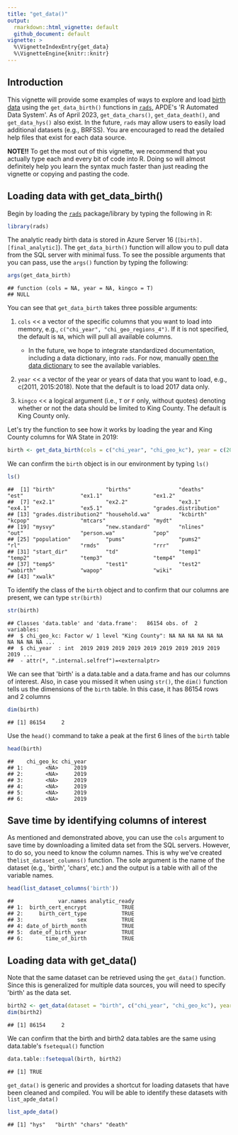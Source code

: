 ```yaml
---
title: "get_data()"
output:
  rmarkdown::html_vignette: default
  github_document: default
vignette: >
  %\VignetteIndexEntry{get_data}
  %\VignetteEngine{knitr::knitr}
---
```


## Introduction

This vignette will provide some examples of ways to explore and load [birth data](https://github.com/PHSKC-APDE/DOHdata/tree/master/ETL/birth) using the `get_data_birth()` functions in [`rads`](https://github.com/PHSKC-APDE/rads), APDE's 'R Automated Data System'. As of April 2023, `get_data_chars()`, `get_data_death()`, and `get_data_hys()` also exist. In the future, `rads` may allow users to easily load additional datasets (e.g., BRFSS). You are encouraged to read the detailed help files that exist for each data source.

**NOTE!!** To get the most out of this vignette, we recommend that you actually type each and every bit of code into R. Doing so will almost definitely help you learn the syntax much faster than just reading the vignette or copying and pasting the code.

## Loading data with get_data_birth()

Begin by loading the [`rads`](https://github.com/PHSKC-APDE/rads) package/library by typing the following in R:


```r
library(rads)
```

The analytic ready birth data is stored in Azure Server 16 (`[birth].[final_analytic]`). The `get_data_birth()` function will allow you to pull data from the SQL server with minimal fuss. To see the possible arguments that you can pass, use the `args()` function by typing the following:


```r
args(get_data_birth)
```

```
## function (cols = NA, year = NA, kingco = T) 
## NULL
```

You can see that `get_data_birth` takes three possible arguments:

1)  `cols` \<\< a vector of the specific columns that you want to load into memory, e.g., `c("chi_year", "chi_geo_regions_4")`. If it is not specified, the default is `NA`, which will pull all available columns.

    -   In the future, we hope to integrate standardized documentation, including a data dictionary, into `rads`. For now, manually [open the data dictionary](https://github.com/PHSKC-APDE/DOHdata/blob/master/ETL/birth/ref/ref_bir_user_dictionary_final.csv) to see the available variables.

2)  `year` \<\< a vector of the year or years of data that you want to load, e.g., c(2011, 2015:2018). Note that the default is to load 2017 data only.

3)  `kingco` \<\< a logical argument (i.e., `T` or `F` only, without quotes) denoting whether or not the data should be limited to King County. The default is King County only.

Let's try the function to see how it works by loading the year and King County columns for WA State in 2019:


```r
birth <- get_data_birth(cols = c("chi_year", "chi_geo_kc"), year = c(2019), kingco = F)
```

We can confirm the `birth` object is in our environment by typing `ls()`


```r
ls() 
```

```
##  [1] "birth"                "births"               "deaths"               "est"                  "ex1.1"                "ex1.2"               
##  [7] "ex2.1"                "ex2.2"                "ex3.1"                "ex4.1"                "ex5.1"                "grades.distribution" 
## [13] "grades.distribution2" "household.wa"         "kcbirth"              "kcpop"                "mtcars"               "mydt"                
## [19] "mysvy"                "new.standard"         "nlines"               "out"                  "person.wa"            "pop"                 
## [25] "population"           "pums"                 "pums2"                "rl"                   "rmds"                 "rrr"                 
## [31] "start_dir"            "td"                   "temp1"                "temp2"                "temp3"                "temp4"               
## [37] "temp5"                "test1"                "test2"                "wabirth"              "wapop"                "wiki"                
## [43] "xwalk"
```

To identify the class of the `birth` object and to confirm that our columns are present, we can type `str(birth)`


```r
str(birth) 
```

```
## Classes 'data.table' and 'data.frame':	86154 obs. of  2 variables:
##  $ chi_geo_kc: Factor w/ 1 level "King County": NA NA NA NA NA NA NA NA NA NA ...
##  $ chi_year  : int  2019 2019 2019 2019 2019 2019 2019 2019 2019 2019 ...
##  - attr(*, ".internal.selfref")=<externalptr>
```

We can see that 'birth' is a data.table and a data.frame and has our columns of interest. Also, in case you missed it when using `str()`, the `dim()` function tells us the dimensions of the `birth` table. In this case, it has 86154 rows and 2 columns


```r
dim(birth) 
```

```
## [1] 86154     2
```

Use the `head()` command to take a peak at the first 6 lines of the `birth` table


```r
head(birth) 
```

```
##    chi_geo_kc chi_year
## 1:       <NA>     2019
## 2:       <NA>     2019
## 3:       <NA>     2019
## 4:       <NA>     2019
## 5:       <NA>     2019
## 6:       <NA>     2019
```

## Save time by identifying columns of interest 
As mentioned and demonstrated above, you can use the `cols` argument to save time by downloading a limited data set from the SQL servers. However, to do so, you need to know the column names. This is why we've created the`list_dataset_columns()` function. The sole argument is the name of the dataset (e.g., 'birth', 'chars', etc.) and the output is a table with all of the variable names. 


```r
head(list_dataset_columns('birth'))
```

```
##              var.names analytic_ready
## 1:  birth_cert_encrypt           TRUE
## 2:     birth_cert_type           TRUE
## 3:                 sex           TRUE
## 4: date_of_birth_month           TRUE
## 5:  date_of_birth_year           TRUE
## 6:       time_of_birth           TRUE
```

## Loading data with get_data()

Note that the same dataset can be retrieved using the `get_data()` function. Since this is generalized for multiple data sources, you will need to specify 'birth' as the data set.


```r
birth2 <- get_data(dataset = "birth", c("chi_year", "chi_geo_kc"), year = c(2019), kingco = F)
dim(birth2)
```

```
## [1] 86154     2
```

We can confirm that the birth and birth2 data.tables are the same using data.table's `fsetequal()` function


```r
data.table::fsetequal(birth, birth2)
```

```
## [1] TRUE
```

`get_data()` is generic and provides a shortcut for loading datasets that have been cleaned and compiled. You will be able to identify these datasets with `list_apde_data()`


```r
list_apde_data()
```

```
## [1] "hys"   "birth" "chars" "death"
```
